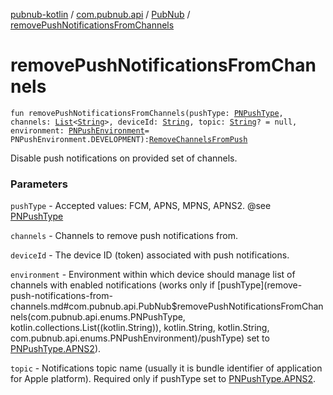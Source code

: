 [pubnub-kotlin](../../index.md) / [com.pubnub.api](../index.md) / [PubNub](index.md) / [removePushNotificationsFromChannels](./remove-push-notifications-from-channels.md)

# removePushNotificationsFromChannels

`fun removePushNotificationsFromChannels(pushType: `[`PNPushType`](../../com.pubnub.api.enums/-p-n-push-type/index.md)`, channels: `[`List`](https://kotlinlang.org/api/latest/jvm/stdlib/kotlin.collections/-list/index.html)`<`[`String`](https://kotlinlang.org/api/latest/jvm/stdlib/kotlin/-string/index.html)`>, deviceId: `[`String`](https://kotlinlang.org/api/latest/jvm/stdlib/kotlin/-string/index.html)`, topic: `[`String`](https://kotlinlang.org/api/latest/jvm/stdlib/kotlin/-string/index.html)`? = null, environment: `[`PNPushEnvironment`](../../com.pubnub.api.enums/-p-n-push-environment/index.md)` = PNPushEnvironment.DEVELOPMENT): `[`RemoveChannelsFromPush`](../../com.pubnub.api.endpoints.push/-remove-channels-from-push/index.md)

Disable push notifications on provided set of channels.

### Parameters

`pushType` - Accepted values: FCM, APNS, MPNS, APNS2. @see [PNPushType](../../com.pubnub.api.enums/-p-n-push-type/index.md)

`channels` - Channels to remove push notifications from.

`deviceId` - The device ID (token) associated with push notifications.

`environment` - Environment within which device should manage list of channels with enabled notifications
    (works only if [pushType](remove-push-notifications-from-channels.md#com.pubnub.api.PubNub$removePushNotificationsFromChannels(com.pubnub.api.enums.PNPushType, kotlin.collections.List((kotlin.String)), kotlin.String, kotlin.String, com.pubnub.api.enums.PNPushEnvironment)/pushType) set to [PNPushType.APNS2](../../com.pubnub.api.enums/-p-n-push-type/-a-p-n-s2.md)).

`topic` - Notifications topic name (usually it is bundle identifier of application for Apple platform).
    Required only if pushType set to [PNPushType.APNS2](../../com.pubnub.api.enums/-p-n-push-type/-a-p-n-s2.md).